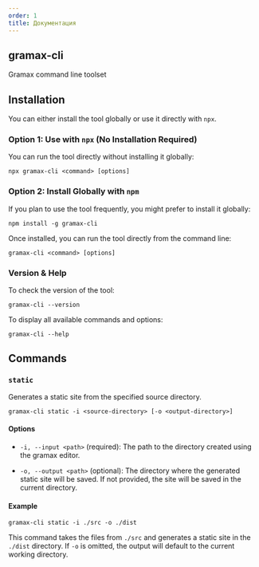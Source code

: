 ```yaml
---
order: 1
title: Документация
---
```


## gramax-cli

Gramax command line toolset

## Installation

You can either install the tool globally or use it directly with `npx`.

### Option 1: Use with `npx` (No Installation Required)

You can run the tool directly without installing it globally:

```shell
npx gramax-cli <command> [options]
```

### Option 2: Install Globally with `npm`

If you plan to use the tool frequently, you might prefer to install it globally:

```shell
npm install -g gramax-cli
```

Once installed, you can run the tool directly from the command line:

```shell
gramax-cli <command> [options]
```

### Version & Help

To check the version of the tool:

```shell
gramax-cli --version
```

To display all available commands and options:

```shell
gramax-cli --help
```

## Commands

### `static`

Generates a static site from the specified source directory.

```shell
gramax-cli static -i <source-directory> [-o <output-directory>]
```

#### Options

-  `-i, --input <path>` (required): The path to the directory created using the gramax editor.

-  `-o, --output <path>` (optional): The directory where the generated static site will be saved. If not provided, the site will be saved in the current directory.

#### Example

```shell
gramax-cli static -i ./src -o ./dist
```

This command takes the files from `./src` and generates a static site in the `./dist` directory. If `-o` is omitted, the output will default to the current working directory.
